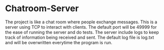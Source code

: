 # Chatroom-Server
The project is like a chat room where people exchange messages.
This is a server using TCP to interact with clients.
The default port will be 49999 for the ease of running the server and do tests.
The server include logs to keep track of information being received and sent. 
The default log file is log.txt and will be overwritten everytime the program is run.
